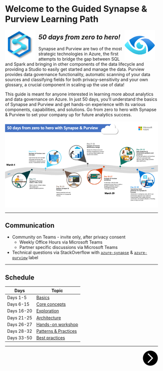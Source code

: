 # Welcome to the Guided Synapse & Purview Learning Path
<img src="assets/synapse_logo.png" alt="Synapse logo" width=100 height=100 style="float: left; margin-right: 10px;" />
<img src="assets/purview_logo.png" alt="Purview logo" width=100 height=100 style="float: right; margin-right: 10px;" />

## _**50 days from zero to hero!**_

Synapse and Purview are two of the most strategic technologies in Azure, the first attempts to bridge the gap between SQL and Spark and bringing in other components of the data lifecycle and providing a Studio to easily get started and manage the data. Purview provides data governance functionality, automatic scanning of your data sources and classifying fields for both privacy-sensitivity and your own glossary, a crucial component in scaling up the use of data!

This guide is meant for anyone interested in learning more about analytics and data governance on Azure. In just 50 days, you’ll understand the basics of Synapse and Purview and get hands-on experience with its various components, capabilities, and solutions. Go from zero to hero with Synapse & Purview to set your company up for future analytics success.

![Learning Path](assets/Guided%20Analytics%20Learning%20Path.png)

----

## Communication
- Community on Teams - invite only, after privacy consent
  - Weekly Office Hours via Microsoft Teams
  - Partner specific discussions via Microsoft Teams
- Technical questions via StackOverflow with [`azure-synapse`][so-synapse] & [`azure-purview`][so-purview] label

----

## Schedule
| Days       | Topic                         |
| ---------- | ----------------------------- |
| Days 1-5   | [Basics][part1]               |
| Days 6-15  | [Core concepts][part2]        |
| Days 16-20 | [Exploration][part3]          |
| Days 21-25 | [Architecture][part4]         |
| Days 26-27 | [Hands-on workshop][part5]    |
| Days 28-32 | [Patterns & Practices][part6] |
| Days 33-50 | [Best practices][part7]       |


[part1]: part1.md
[part2]: part2.md
[part3]: part3.md
[part4]: part4.md
[part5]: part5.md
[part6]: part6.md
[part7]: part7.md
[so-synapse]: https://stackoverflow.com/questions/tagged/azure-synapse
[so-purview]: https://stackoverflow.com/questions/tagged/azure-purview


---

[next-link]: part1.md
[<img src="assets/next.png" width="50" height="50" style="float:right">][next-link]